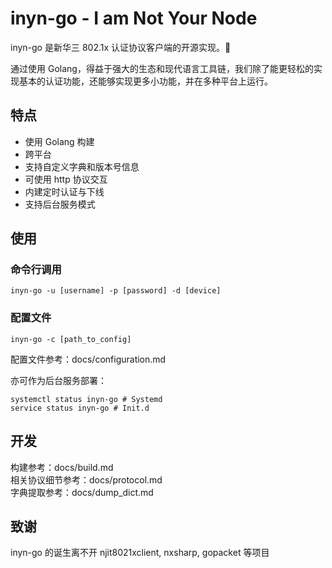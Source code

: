 # inyn-go - I am Not Your Node

inyn-go 是新华三 802.1x 认证协议客户端的开源实现。🐳

通过使用 Golang，得益于强大的生态和现代语言工具链，我们除了能更轻松的实现基本的认证功能，还能够实现更多小功能，并在多种平台上运行。

## 特点

- 使用 Golang 构建
- 跨平台
- 支持自定义字典和版本号信息
- 可使用 http 协议交互
- 内建定时认证与下线
- 支持后台服务模式

## 使用

### 命令行调用
```shell
inyn-go -u [username] -p [password] -d [device]
```

### 配置文件
```shell
inyn-go -c [path_to_config]
```
配置文件参考：docs/configuration.md

亦可作为后台服务部署：
```shell
systemctl status inyn-go # Systemd
service status inyn-go # Init.d
```

## 开发

构建参考：docs/build.md  
相关协议细节参考：docs/protocol.md  
字典提取参考：docs/dump_dict.md  

## 致谢
inyn-go 的诞生离不开 njit8021xclient, nxsharp, gopacket 等项目